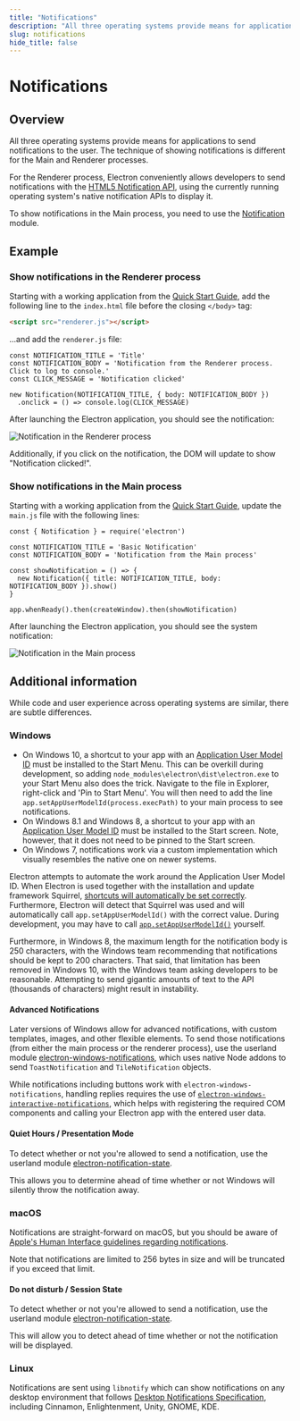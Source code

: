 ```yaml
---
title: "Notifications"
description: "All three operating systems provide means for applications to send notifications to the user. The technique of showing notifications is different for the Main and Renderer processes."
slug: notifications
hide_title: false
---
```


# Notifications

## Overview

All three operating systems provide means for applications to send
notifications to the user. The technique of showing notifications is different
for the Main and Renderer processes.

For the Renderer process, Electron conveniently allows developers to send
notifications with the [HTML5 Notification API](https://notifications.spec.whatwg.org/),
using the currently running operating system's native notification APIs
to display it.

To show notifications in the Main process, you need to use the
[Notification](latest/api/notification.md) module.

## Example

### Show notifications in the Renderer process

Starting with a working application from the
[Quick Start Guide](latest/tutorial/quick-start.md), add the following line to the
`index.html` file before the closing `</body>` tag:

```html
<script src="renderer.js"></script>
```

...and add the `renderer.js` file:

```fiddle docs/latest/fiddles/features/notifications/renderer
const NOTIFICATION_TITLE = 'Title'
const NOTIFICATION_BODY = 'Notification from the Renderer process. Click to log to console.'
const CLICK_MESSAGE = 'Notification clicked'

new Notification(NOTIFICATION_TITLE, { body: NOTIFICATION_BODY })
  .onclick = () => console.log(CLICK_MESSAGE)
```

After launching the Electron application, you should see the notification:

![Notification in the Renderer process](../images/notification-renderer.png)

Additionally, if you click on the notification, the DOM will update to show "Notification clicked!".

### Show notifications in the Main process

Starting with a working application from the
[Quick Start Guide](latest/tutorial/quick-start.md), update the `main.js` file with the following lines:

```fiddle docs/latest/fiddles/features/notifications/main
const { Notification } = require('electron')

const NOTIFICATION_TITLE = 'Basic Notification'
const NOTIFICATION_BODY = 'Notification from the Main process'

const showNotification = () => {
  new Notification({ title: NOTIFICATION_TITLE, body: NOTIFICATION_BODY }).show()
}

app.whenReady().then(createWindow).then(showNotification)
```

After launching the Electron application, you should see the system notification:

![Notification in the Main process](../images/notification-main.png)

## Additional information

While code and user experience across operating systems are similar, there
are subtle differences.

### Windows

* On Windows 10, a shortcut to your app with an
[Application User Model ID][app-user-model-id] must be installed to the
Start Menu. This can be overkill during development, so adding
`node_modules\electron\dist\electron.exe` to your Start Menu also does the
trick. Navigate to the file in Explorer, right-click and 'Pin to Start Menu'.
You will then need to add the line `app.setAppUserModelId(process.execPath)` to
your main process to see notifications.
* On Windows 8.1 and Windows 8, a shortcut to your app with an [Application User
Model ID][app-user-model-id] must be installed to the Start screen. Note,
however, that it does not need to be pinned to the Start screen.
* On Windows 7, notifications work via a custom implementation which visually
resembles the native one on newer systems.

Electron attempts to automate the work around the Application User Model ID. When
Electron is used together with the installation and update framework Squirrel,
[shortcuts will automatically be set correctly][squirrel-events]. Furthermore,
Electron will detect that Squirrel was used and will automatically call
`app.setAppUserModelId()` with the correct value. During development, you may have
to call [`app.setAppUserModelId()`][set-app-user-model-id] yourself.

Furthermore, in Windows 8, the maximum length for the notification body is 250
characters, with the Windows team recommending that notifications should be kept
to 200 characters. That said, that limitation has been removed in Windows 10, with
the Windows team asking developers to be reasonable. Attempting to send gigantic
amounts of text to the API (thousands of characters) might result in instability.

#### Advanced Notifications

Later versions of Windows allow for advanced notifications, with custom templates,
images, and other flexible elements. To send those notifications (from either the
main process or the renderer process), use the userland module
[electron-windows-notifications](https://github.com/felixrieseberg/electron-windows-notifications),
which uses native Node addons to send `ToastNotification` and `TileNotification` objects.

While notifications including buttons work with `electron-windows-notifications`,
handling replies requires the use of
[`electron-windows-interactive-notifications`](https://github.com/felixrieseberg/electron-windows-interactive-notifications),
which helps with registering the required COM components and calling your
Electron app with the entered user data.

#### Quiet Hours / Presentation Mode

To detect whether or not you're allowed to send a notification, use the
userland module [electron-notification-state](https://github.com/felixrieseberg/electron-notification-state).

This allows you to determine ahead of time whether or not Windows will
silently throw the notification away.

### macOS

Notifications are straight-forward on macOS, but you should be aware of
[Apple's Human Interface guidelines regarding notifications][apple-notification-guidelines].

Note that notifications are limited to 256 bytes in size and will be truncated
if you exceed that limit.

[apple-notification-guidelines]: https://developer.apple.com/macos/human-interface-guidelines/system-capabilities/notifications/

#### Do not disturb / Session State

To detect whether or not you're allowed to send a notification, use the userland module
[electron-notification-state][electron-notification-state].

This will allow you to detect ahead of time whether or not the notification will be displayed.

[electron-notification-state]: https://github.com/felixrieseberg/electron-notification-state

### Linux

Notifications are sent using `libnotify` which can show notifications on any
desktop environment that follows [Desktop Notifications
Specification][notification-spec], including Cinnamon, Enlightenment, Unity,
GNOME, KDE.

[notification-spec]: https://developer-old.gnome.org/notification-spec/
[app-user-model-id]: https://msdn.microsoft.com/en-us/library/windows/desktop/dd378459(v=vs.85).aspx
[set-app-user-model-id]: latest/api/app.md#appsetappusermodelidid-windows
[squirrel-events]: https://github.com/electron/windows-installer/blob/main/README.md#handling-squirrel-events
